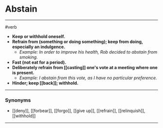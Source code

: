 # Abstain
---
#verb
- **Keep or withhold oneself.**
- **Refrain from (something or doing something); keep from doing, especially an indulgence.**
	- _Example: In order to improve his health, Rob decided to abstain from smoking._
- **Fast (not eat for a period).**
- **Deliberately refrain from [[casting]] one's vote at a meeting where one is present.**
	- _Example: I abstain from this vote, as I have no particular preference._
- **Hinder; keep [[back]]; withhold.**
---
### Synonyms
- [[deny]], [[forbear]], [[forgo]], [[give up]], [[refrain]], [[relinquish]], [[withhold]]
---
